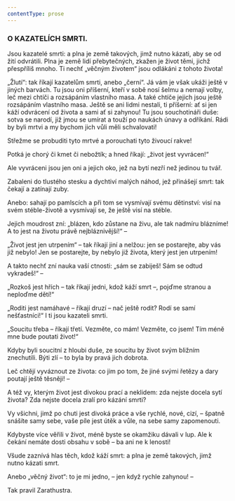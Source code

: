 ```yaml
---
contentType: prose
---
```


<section>

### O KAZATELÍCH SMRTI.

Jsou kazatelé smrti: a plna je země takových, jimž nutno kázati, aby se od žití odvrátili. Plna je země lidí přebytečných, zkažen je život těmi, jichž přespříliš mnoho. Ti nechť „věčným životem“ jsou odlákáni z tohoto života!

„Žlutí“: tak říkají kazatelům smrti, anebo „černí“. Já vám je však ukáži ještě v jiných barvách. Tu jsou oni příšerní, kteří v sobě nosí šelmu a nemají volby, leč mezi chtíči a rozsápáním vlastního masa. A také chtíče jejich jsou ještě rozsápáním vlastního masa. Ještě se ani lidmi nestali, ti příšerní: ať si jen káží odvrácení od života a sami ať si zahynou! Tu jsou souchotináři duše: sotva se narodí, již jmou se umírat a touží po naukách únavy a odříkání. Rádi by byli mrtvi a my bychom jich vůli měli schvalovati!

Střežme se probuditi tyto mrtvé a porouchati tyto živoucí rakve!

Potká je chorý či kmet či nebožtík; a hned říkají: „život jest vyvrácen!“

Ale vyvráceni jsou jen oni a jejich oko, jež na bytí nezří než jedinou tu tvář.

Zabaleni do tlustého stesku a dychtiví malých náhod, jež přinášejí smrt: tak čekají a zatínají zuby.

Anebo: sahají po pamlscích a při tom se vysmívají svému dětinství: visí na svém stéble-životě a vysmívají se, že ještě visí na stéble.

Jejich moudrost zní: „blázen, kdo zůstane na živu, ale tak nadmíru blázníme! A to jest na životu právě nejbláznivější!“ –

„Život jest jen utrpením“ – tak říkají jiní a nelžou: jen se postarejte, aby vás již nebylo! Jen se postarejte, by nebylo již života, který jest jen utrpením!

A takto nechť zní nauka vaší ctnosti: „sám se zabiješ! Sám se odtud vykradeš!“ –

„Rozkoš jest hřích – tak říkají jedni, kdož káží smrt –, pojďme stranou a neploďme dětí!“

„Roditi jest namáhavé – říkají druzí – nač ještě rodit? Rodí se samí nešťastníci!“ I ti jsou kazateli smrti.

„Soucitu třeba – říkají třetí. Vezměte, co mám! Vezměte, co jsem! Tím méně mne bude poutati život!“

Kdyby byli soucitní z hloubi duše, ze soucitu by život svým bližním znechutili. Býti zlí – to byla by pravá jich dobrota.

Leč chtějí vyváznout ze života: co jim po tom, že jiné svými řetězy a dary poutají ještě těsněji! –

A též vy, kterým život jest divokou prací a neklidem: zda nejste docela sytí života? Zda nejste docela zralí pro kázání smrti?

Vy všichni, jimž po chuti jest divoká práce a vše rychlé, nové, cizí, – špatně snášíte samy sebe, vaše píle jest útěk a vůle, na sebe samy zapomenouti.

Kdybyste více věřili v život, méně byste se okamžiku dávali v lup. Ale k čekání nemáte dosti obsahu v sobě – ba ani ne k lenosti!

Všude zaznívá hlas těch, kdož káží smrt: a plna je země takových, jimž nutno kázati smrt.

Anebo „věčný život“: to je mi jedno, – jen když rychle zahynou! –

</section>

<section>

Tak pravil Zarathustra.

</section>
